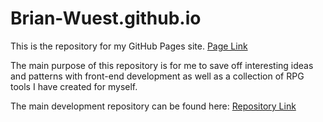 # Brian-Wuest.github.io
This is the repository for my GitHub Pages site. 
[Page Link](https://brian-wuest.github.io/#/welcome)

The main purpose of this repository is for me to save off interesting ideas and patterns with front-end development as well as a collection of RPG tools I have created for myself.

The main development repository can be found here: [Repository Link](https://github.com/Brian-Wuest/Brian-Wuest.github.io_Dev)
